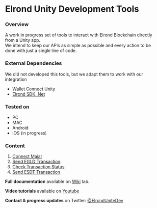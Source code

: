 # Elrond Unity Development Tools

### Overview
A work in progress set of tools to interact with Elrond Blockchain directly from a Unity app.  
We intend to keep our APIs as simple as possible and every action to be done with just a single line of code. 

### External Dependencies
We did not developed this tools, but we adapt them to work with our integration
* [Wallet Connect Unity](https://github.com/WalletConnect/WalletConnectUnity)
* [Elrond SDK .Net](https://github.com/yann4460/elrond-sdk.dotnet)

### Tested on
* PC
* MAC
* Android
* iOS (in progress)

### Content
1. [Connect Maiar](https://github.com/chainofindustry/ElrondUnityDevelopmentTools/wiki/Connect-Maiar)
2. [Send EGLD Transaction](https://github.com/chainofindustry/ElrondUnityDevelopmentTools/wiki/Send-EGLD-Transaction)
3. [Check Transaction Status](https://github.com/chainofindustry/ElrondUnityDevelopmentTools/wiki/Check-Transaction-Status)
4. [Send ESDT Transaction](https://github.com/chainofindustry/ElrondUnityDevelopmentTools/wiki/Send-ESDT-Transaction)

**Full documentation** available on [Wiki](https://github.com/chainofindustry/ElrondUnityDevelopmentTools/wiki) tab.  

**Video tutorials** available on [Youtube](https://www.youtube.com/channel/UCmvJB1_IobMjYKCNBtuZBog)

**Contact & progress updates** on Twitter: [@ElrondUnityDev](https://twitter.com/ElrondUnityDev)
